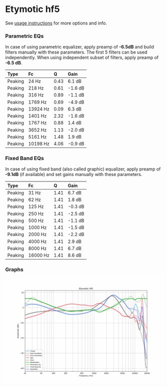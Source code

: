 # Etymotic hf5
See [usage instructions](https://github.com/jaakkopasanen/AutoEq#usage) for more options and info.

### Parametric EQs
In case of using parametric equalizer, apply preamp of **-6.5dB** and build filters manually
with these parameters. The first 5 filters can be used independently.
When using independent subset of filters, apply preamp of **-6.5 dB**.

| Type    | Fc       |    Q | Gain    |
|:--------|:---------|:-----|:--------|
| Peaking | 24 Hz    | 0.43 | 6.1 dB  |
| Peaking | 218 Hz   | 0.61 | -1.6 dB |
| Peaking | 316 Hz   | 0.89 | -1.1 dB |
| Peaking | 1769 Hz  | 0.69 | -4.9 dB |
| Peaking | 13924 Hz | 0.09 | 6.3 dB  |
| Peaking | 1401 Hz  | 2.32 | -1.6 dB |
| Peaking | 1767 Hz  | 0.88 | 1.4 dB  |
| Peaking | 3652 Hz  | 1.13 | -2.0 dB |
| Peaking | 5161 Hz  | 1.48 | 1.9 dB  |
| Peaking | 10198 Hz | 4.06 | -0.9 dB |

### Fixed Band EQs
In case of using fixed band (also called graphic) equalizer, apply preamp of **-9.1dB**
(if available) and set gains manually with these parameters.

| Type    | Fc       |    Q | Gain    |
|:--------|:---------|:-----|:--------|
| Peaking | 31 Hz    | 1.41 | 6.7 dB  |
| Peaking | 62 Hz    | 1.41 | 1.8 dB  |
| Peaking | 125 Hz   | 1.41 | -0.3 dB |
| Peaking | 250 Hz   | 1.41 | -2.5 dB |
| Peaking | 500 Hz   | 1.41 | -1.1 dB |
| Peaking | 1000 Hz  | 1.41 | -1.5 dB |
| Peaking | 2000 Hz  | 1.41 | -2.2 dB |
| Peaking | 4000 Hz  | 1.41 | 2.9 dB  |
| Peaking | 8000 Hz  | 1.41 | 6.7 dB  |
| Peaking | 16000 Hz | 1.41 | 8.6 dB  |

### Graphs
![](./Etymotic%20hf5.png)
